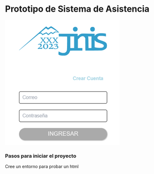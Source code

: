 # Prototipo de Sistema de Asistencia

![Cuenta creacion/ingreso](login.png)

### Pasos para iniciar el proyecto

Cree un entorno para probar un html
